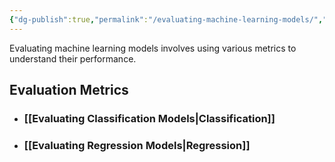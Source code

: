 ```yaml
---
{"dg-publish":true,"permalink":"/evaluating-machine-learning-models/","tags":["evaluation","metrics"],"noteIcon":"2","updated":"2024-05-24T15:49:48.100+05:30"}
---
```



Evaluating machine learning models involves using various metrics to understand their performance. 

## Evaluation Metrics

- ### [[Evaluating Classification Models\|Classification]]
- ### [[Evaluating Regression Models\|Regression]]
